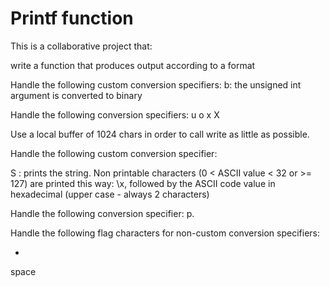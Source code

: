 # Printf function
This is a collaborative project that:

write a function that produces output according to a format


Handle the following custom conversion specifiers:
b: the unsigned int argument is converted to binary


Handle the following conversion specifiers:
u
o
x
X


Use a local buffer of 1024 chars in order to call write as little as possible.


Handle the following custom conversion specifier:

S : prints the string.
Non printable characters (0 < ASCII value < 32 or >= 127) are printed this way: \x, followed by the ASCII code value in hexadecimal (upper case - always 2 characters)


Handle the following conversion specifier: p.


Handle the following flag characters for non-custom conversion specifiers:

+
space
#

